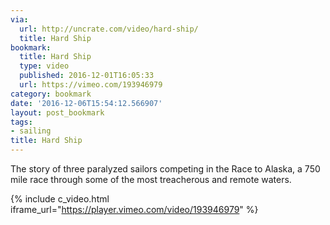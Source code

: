 ```yaml
---
via:
  url: http://uncrate.com/video/hard-ship/
  title: Hard Ship
bookmark:
  title: Hard Ship
  type: video
  published: 2016-12-01T16:05:33
  url: https://vimeo.com/193946979
category: bookmark
date: '2016-12-06T15:54:12.566907'
layout: post_bookmark
tags:
- sailing
title: Hard Ship
---
```


The story of three paralyzed sailors competing in the Race to Alaska, a 750
mile race through some of the most treacherous and remote waters.

{% include c_video.html iframe_url="https://player.vimeo.com/video/193946979" %}
